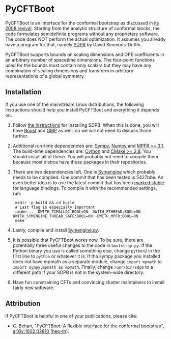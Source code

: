 # PyCFTBoot

PyCFTBoot is an interface for the conformal bootstrap as discussed in [its 2008 revival](http://arxiv.org/abs/0807.0004). Starting from the analytic structure of conformal blocks, the code formulates semidefinite programs without any proprietary software. The code does NOT perform the actual optimization. It assumes you already have a program for that, namely [SDPB](https://github.com/davidsd/sdpb) by David Simmons-Duffin.

PyCFTBoot supports bounds on scaling dimensions and OPE coefficients in an arbitrary number of spacetime dimensions. The four-point functions used for the bounds must contain only scalars but they may have any combination of scaling dimensions and transform in arbitrary representations of a global symmetry.

## Installation
If you use one of the mainstream Linux distributions, the following instructions should help you install PyCFTBoot and everything it depends on.

1. Follow [the instructions](https://github.com/davidsd/sdpb/blob/master/Install.md) for installing SDPB. When this is done, you will have [Boost](http://www.boost.org) and [GMP](https://gmplib.org) as well, so we will not need to discuss those further.

2. Additional run-time dependencies are: [Sympy](http://www.sympy.org), [Numpy](http://www.numpy.org/) and [MPFR >= 3.1](http://www.mpfr.org/). The build-time dependencies are: [Cython](http://cython.org/) and [CMake >= 2.8](https://cmake.org/). You should install all of these. You will probably not need to compile them because most distros have these packages in their repositories.

3. There are two dependencies left. One is [Symengine](https://github.com/symengine/symengine) which probably needs to be compiled. One commit that has been tested is 5427bbe. An even better idea is to use the latest commit that has been [marked stable](https://github.com/symengine/symengine.py/blob/master/symengine_version.txt) for language bindings. To compile it with the recommended settings, run:

        mkdir -p build && cd build
        # Last flag is especially important
        cmake .. -DWITH_TCMALLOC:BOOL=ON -DWITH_PTHREAD:BOOL=ON -DWITH_SYMENGINE_THREAD_SAFE:BOOL=ON -DWITH_MPFR:BOOL=ON
        make
        
4. Lastly, compile and install [Symengine.py](https://github.com/symengine/symengine.py).

5. It is possible that PyCFTBoot works now. To be sure, there are potentially three useful changes to the code in `bootstrap.py`. If the Python binary you use is called something else, change `python2` in the first line to `python` or whatever it is. If the sympy package you installed does not have mpmath as a separate module, change `import mpmath` to `import sympy.mpmath as mpmath`. Finally, change `/usr/bin/sdpb` to a different path if your SDPB is not in the system-wide directory.

6. Have fun constraining CFTs and convincing cluster maintainers to install fairly new software.

## Attribution
If PyCFTBoot is helpful in one of your publications, please cite:

- C. Behan, "PyCFTBoot: A flexible interface for the conformal bootstrap", [arXiv:1602.02810 \[hep-th\]](http://arxiv.org/abs/1602.02810).
